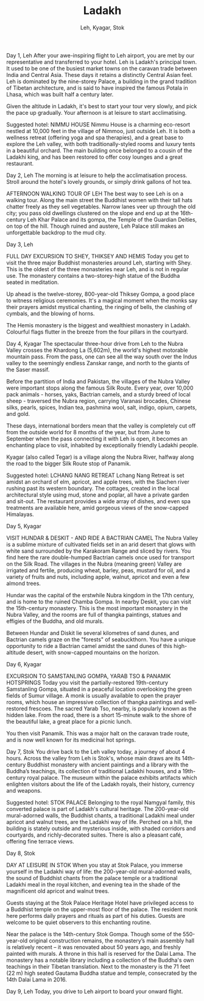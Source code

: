 ﻿---
title: Ladakh
subtitle: Leh, Kyagar, Stok
description: "A spectacular flight across the Indian Himalayas takes you to the barren landscapes of Ladakh. In this remote area monasteries and ancient palaces have striking locations, perched on lofty hilltops. Get to know Ladakh's Tibet-derived culture and its starkly beautiful vistas as you go from Leh to the desert Nubra Valley and to the royal palace at Stok, taking in monasteries, lakes and apricot orchards along the way."
highlights: [
"Acclimatising to the altitude in the lovely orchard at Nimmu House",
"Exploring exotic Leh",
"Meeting two-humped Bactrian camels in the Nubra Valley",
"Learning about Ladakh's Buddhist culture",
"Staying at the lovely, colourful Stok Palace"]
weight: 202
translationKey: ladakh
---


Day 1, Leh
After your awe-inspiring flight to Leh airport, you are met by our representative and transferred to your hotel. Leh is Ladakh's principal town. It used to be one of the busiest market towns on the caravan trade between India and Central Asia. These days it retains a distinctly Central Asian feel. Leh is dominated by the nine-storey Palace, a building in the grand tradition of Tibetan architecture, and is said to have inspired the famous Potala in Lhasa, which was built half a century later.

Given the altitude in Ladakh, it's best to start your tour very slowly, and pick the pace up gradually. Your afternoon is at leisure to start acclimatising.

Suggested hotel: NIMMU HOUSE
Nimmu House is a charming eco-resort nestled at 10,000 feet in the village of Nimmoo, just outside Leh. It is both a wellness retreat (offering yoga and spa therapies), and a great base to explore the Leh valley, with both traditionally-styled rooms and luxury tents in a beautiful orchard. The main building once belonged to a cousin of the Ladakhi king, and has been restored to offer cosy lounges and a great restaurant.


Day 2, Leh
The morning is at leisure to help the acclimatisation process. Stroll around the hotel's lovely grounds, or simply drink gallons of hot tea. 

AFTERNOON WALKING TOUR OF LEH
The best way to see Leh is on a walking tour. Along the main street the Buddhist women with their tall hats chatter freely as they sell vegetables. Narrow lanes veer up through the old city; you pass old dwellings clustered on the slope and end up at the 16th-century Leh Khar Palace and its gompa, the Temple of the Guardian Deities, on top of the hill. Though ruined and austere, Leh Palace still makes an unforgettable backdrop to the mud city.



Day 3, Leh

FULL DAY EXCURSION TO SHEY, THIKSEY AND HEMIS
Today you get to visit the three major Buddhist monasteries around Leh, starting with Shey. This is the oldest of the three monasteries near Leh, and is not in regular use. The monastery contains a two-storey-high statue of the Buddha seated in meditation. 

Up ahead is the twelve-storey, 800-year-old Thiksey Gompa, a good place to witness religious ceremonies. It's a magical moment when the monks say their prayers amidst mystical chanting, the ringing of bells, the clashing of cymbals, and the blowing of horns. 

The Hemis monastery is the biggest and wealthiest monastery in Ladakh. Colourful flags flutter in the breeze from the four pillars in the courtyard.



Day 4, Kyagar
The spectacular three-hour drive from Leh to the Nubra Valley crosses the Khardong La (5,602m), the world's highest motorable mountain pass. From the pass, one can see all the way south over the Indus valley to the seemingly endless Zanskar range, and north to the giants of the Saser massif. 
	
Before the partition of India and Pakistan, the villages of the Nubra Valley were important stops along the famous Silk Route. Every year, over 10,000 pack animals - horses, yaks, Bactrian camels, and a sturdy breed of local sheep - traversed the Nubra region, carrying Varanasi brocades, Chinese silks, pearls, spices, Indian tea, pashmina wool, salt, indigo, opium, carpets, and gold. 

These days, international borders mean that the valley is completely cut off from the outside world for 8 months of the year, but from June to September when the pass connecting it with Leh is open, it becomes an enchanting place to visit, inhabited by exceptionally friendly Ladakhi people.

Kyagar (also called Tegar) is a village along the Nubra River, halfway along the road to the bigger Silk Route stop of Panamik. 

Suggested hotel: LCHANG NANG RETREAT
Lchang Nang Retreat is set amidst an orchard of elm, apricot, and apple trees, with the Siachen river rushing past its western boundary. The cottages, created in the local architectural style using mud, stone and poplar, all have a private garden and sit-out. The restaurant provides a wide array of dishes, and even spa treatments are available here, amid gorgeous views of the snow-capped Himalayas.
	


Day 5, Kyagar

VISIT HUNDAR & DESKIT - AND RIDE A BACTRIAN CAMEL
The Nubra Valley is a sublime mixture of cultivated fields set in an arid desert that glows with white sand surrounded by the Karakoram Range and sliced by rivers. You find here the rare double-humped Bactrian camels once used for transport on the Silk Road. The villages in the Nubra (meaning green) Valley are irrigated and fertile, producing wheat, barley, peas, mustard for oil, and a variety of fruits and nuts, including apple, walnut, apricot and even a few almond trees.      

Hundar was the capital of the erstwhile Nubra kingdom in the 17th century, and is home to the ruined Chamba Gompa. In nearby Deskit, you can visit the 15th-century monastery. This is the most important 
monastery in the Nubra Valley, and the rooms are full of thangka paintings, statues and effigies of the Buddha, and old murals.      

Between Hundar and Diskit lie several kilometres of sand dunes, and Bactrian camels graze on the "forests" of seabuckthorn. You have a unique opportunity to ride a Bactrian camel amidst the sand dunes of this high-altitude desert, with snow-capped mountains on the horizon.



Day 6, Kyagar

EXCURSION TO SAMSTANLING GOMPA, YARAB TSO & PANAMIK HOTSPRINGS
Today you visit the partially-restored 19th-century Samstanling Gompa, situated in a peaceful location overlooking the green fields of Sumur village. A monk is usually available to open the prayer rooms, which house an impressive collection of thangka paintings and well-restored frescoes. The sacred Yarab Tso, nearby, is popularly known as the hidden lake. From the road, there is a short 15-minute walk to the shore of the beautiful lake, a great place for a picnic lunch. 

You then visit Panamik. This was a major halt on the caravan trade route, and is now well known for its medicinal hot springs. 


	
Day 7, Stok
You drive back to the Leh valley today, a journey of about 4 hours. Across the valley from Leh is Stok's, whose main draws are its 14th-century Buddhist monastery with ancient paintings and a 
library with the Buddha’s teachings, its collection of traditional Ladakhi houses, and a 19th-century royal palace. The museum within the palace exhibits artifacts which enlighten visitors about the life of the Ladakh royals, their history, currency and weapons. 

Suggested hotel: STOK PALACE
Belonging to the royal Namgyal family, this converted palace is part of Ladakh's cultural heritage. The 200-year-old mural-adorned walls, the Buddhist chants, a traditional Ladakhi meal under apricot and walnut trees, are the Ladakhi way of life. Perched on a hill, the building is stately outside and mysterious inside, with shaded corridors and courtyards, and richly-decorated suites. There is also a pleasant café, offering fine terrace views.



Day 8, Stok

DAY AT LEISURE IN STOK
When you stay at Stok Palace, you immerse yourself in the Ladakhi way of life: the 200-year-old mural-adorned walls, the sound of Buddhist chants from the palace temple or a traditional Ladakhi meal in the royal kitchen, and evening tea in the shade of the magnificent old apricot and walnut trees.    

Guests staying at the Stok Palace Heritage Hotel have privileged access to a Buddhist temple on the upper-most floor of the palace. The resident monk here performs daily prayers and rituals as part of his duties. Guests are welcome to be quiet observers to this enchanting routine.    

Near the palace is the 14th-century Stok Gompa. Though some of the 550-year-old original construction remains, the monastery’s main assembly hall is relatively recent – it was renovated about 50 years ago, and freshly painted with murals. A throne in this hall is reserved for the Dalai Lama. The monastery has a notable library including a collection of the Buddha's own teachings in their Tibetan translation. Next to the monastery is the 71 feet (22 m) high seated Gautama Buddha statue and temple, consecrated by the 14th Dalai Lama in 2016.



Day 9, Leh
Today, you drive to Leh airport to board your onward flight. 

